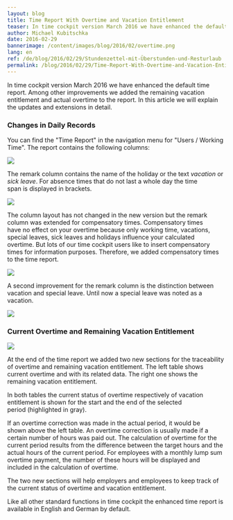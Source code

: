 ```yaml
---
layout: blog
title: Time Report With Overtime and Vacation Entitlement
teaser: In time cockpit version March 2016 we have enhanced the default time report. Among other improvements we added the remaining vacation entitlement and actual overtime to the report. In this article we will explain the updates and extensions in detail.
author: Michael Kubitschka
date: 2016-02-29
bannerimage: /content/images/blog/2016/02/overtime.png
lang: en
ref: /de/blog/2016/02/29/Stundenzettel-mit-Überstunden-und-Resturlaub
permalink: /blog/2016/02/29/Time-Report-With-Overtime-and-Vacation-Entitlement
---
```


<p xmlns="http://www.w3.org/1999/xhtml">In time cockpit version March 2016 we have enhanced the default time report. Among other improvements we added the remaining vacation entitlement and actual overtime to the report. In this article we will explain the updates and extensions in detail.</p><h3 xmlns="http://www.w3.org/1999/xhtml">Changes in Daily Records
<br /></h3><p xmlns="http://www.w3.org/1999/xhtml">You can find the "Time Report" in the navigation menu for "Users / Working Time". The report contains the following columns:</p><p xmlns="http://www.w3.org/1999/xhtml">
  <img src="{{site.baseurl}}/content/images/blog/2016/02/time-report-columns.png" />
</p><p xmlns="http://www.w3.org/1999/xhtml">The remark column contains the name of the holiday or the text <em>vacation</em> or <em>sick leave</em>. For absence times that do not last a whole day the time span is displayed in brackets.</p><p xmlns="http://www.w3.org/1999/xhtml">
  <img src="{{site.baseurl}}/content/images/blog/2016/02/time-report-remarks.png" />
</p><p xmlns="http://www.w3.org/1999/xhtml">The column layout has not changed in the new version but the remark column was extended for compensatory times. Compensatory times have no effect on your overtime because only working time, vacations, special leaves, sick leaves and holidays influence your calculated overtime. But lots of our time cockpit users like to insert compensatory times for information purposes. Therefore, we added compensatory times to the time report. </p><p xmlns="http://www.w3.org/1999/xhtml">
  <img src="{{site.baseurl}}/content/images/blog/2016/02/time-report-compensatory-time.png" />
</p><p xmlns="http://www.w3.org/1999/xhtml">A second improvement for the remark column is the distinction between vacation and special leave. Until now a special leave was noted as a vacation.</p><p xmlns="http://www.w3.org/1999/xhtml">
  <img src="{{site.baseurl}}/content/images/blog/2016/02/time-report-special-leave.png" />
</p><h3 xmlns="http://www.w3.org/1999/xhtml">Current Overtime and Remaining Vacation Entitlement
<br /></h3><p xmlns="http://www.w3.org/1999/xhtml">
  <img src="{{site.baseurl}}/content/images/blog/2016/02/time-report.png" />
</p><p xmlns="http://www.w3.org/1999/xhtml">At the end of the time report we added two new sections for the traceability of overtime and remaining vacation entitlement. The left table shows current overtime and with its related data. The right one shows the remaining vacation entitlement.</p><p xmlns="http://www.w3.org/1999/xhtml">In both tables the current status of overtime respectively of vacation entitlement is shown for the start and the end of the selected period (highlighted in gray).</p><p xmlns="http://www.w3.org/1999/xhtml">If an overtime correction was made in the actual period, it would be shown above the left table. An overtime correction is usually made if a certain number of hours was paid out. The calculation of overtime for the current period results from the difference between the target hours and the actual hours of the current period. For employees with a monthly lump sum overtime payment, the number of these hours will be displayed and included in the calculation of overtime.</p><p xmlns="http://www.w3.org/1999/xhtml">The two new sections will help employers and employees to keep track of the current status of overtime and vacation entitlement.</p><p xmlns="http://www.w3.org/1999/xhtml">Like all other standard functions in time cockpit the enhanced time report is available in English and German by default.<br /></p>